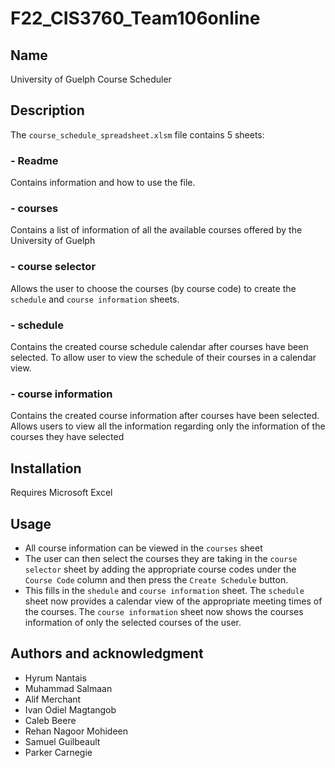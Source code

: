 # F22_CIS3760_Team106online

## Name

University of Guelph Course Scheduler

## Description

The `course_schedule_spreadsheet.xlsm` file contains 5 sheets:

### - Readme

Contains information and how to use the file.

### - courses

Contains a list of information of all the available courses offered by the University of Guelph

### - course selector

Allows the user to choose the courses (by course code) to create the `schedule` and `course information` sheets.

### - schedule

Contains the created course schedule calendar after courses have been selected. To allow user to view the schedule of their courses in a calendar view.

### - course information

Contains the created course information after courses have been selected. Allows users to view all the information regarding only the information of the courses they have selected

## Installation

Requires Microsoft Excel

## Usage

- All course information can be viewed in the `courses` sheet
- The user can then select the courses they are taking in the `course selector` sheet by adding the appropriate course codes under the `Course Code` column and then press the `Create Schedule` button.
- This fills in the `shedule` and `course information` sheet. The `schedule` sheet now provides a calendar view of the appropriate meeting times of the courses. The `course information` sheet now shows the courses information of only the selected courses of the user.

## Authors and acknowledgment

- Hyrum Nantais
- Muhammad Salmaan
- Alif Merchant
- Ivan Odiel Magtangob
- Caleb Beere
- Rehan Nagoor Mohideen
- Samuel Guilbeault
- Parker Carnegie

